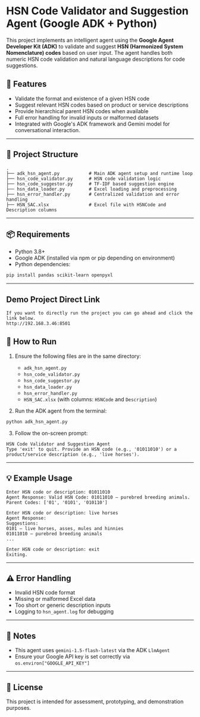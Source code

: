 
# HSN Code Validator and Suggestion Agent (Google ADK + Python)

This project implements an intelligent agent using the **Google Agent Developer Kit (ADK)** to validate and suggest **HSN (Harmonized System Nomenclature) codes** based on user input. The agent handles both numeric HSN code validation and natural language descriptions for code suggestions.

## 🔧 Features

- Validate the format and existence of a given HSN code
- Suggest relevant HSN codes based on product or service descriptions
- Provide hierarchical parent HSN codes when available
- Full error handling for invalid inputs or malformed datasets
- Integrated with Google's ADK framework and Gemini model for conversational interaction.

---

## 📁 Project Structure

```text
.
├── adk_hsn_agent.py           # Main ADK agent setup and runtime loop
├── hsn_code_validator.py      # HSN code validation logic
├── hsn_code_suggestor.py      # TF-IDF based suggestion engine
├── hsn_data_loader.py         # Excel loading and preprocessing
├── hsn_error_handler.py       # Centralized validation and error handling
├── HSN_SAC.xlsx               # Excel file with HSNCode and Description columns
```

---

## 📦 Requirements

- Python 3.8+
- Google ADK (installed via npm or pip depending on environment)
- Python dependencies:

```bash
pip install pandas scikit-learn openpyxl
```

---
## Demo Project Direct Link
```text
If you want to directly run the project you can go ahead and click the link below.
http://192.168.3.46:8501

```
## 🚀 How to Run

1. Ensure the following files are in the same directory:
   - `adk_hsn_agent.py`
   - `hsn_code_validator.py`
   - `hsn_code_suggestor.py`
   - `hsn_data_loader.py`
   - `hsn_error_handler.py`
   - `HSN_SAC.xlsx` (with columns: `HSNCode` and `Description`)

2. Run the ADK agent from the terminal:

```bash
python adk_hsn_agent.py
```

3. Follow the on-screen prompt:

```text
HSN Code Validator and Suggestion Agent
Type 'exit' to quit. Provide an HSN code (e.g., '01011010') or a product/service description (e.g., 'live horses').
```

---

## 💡 Example Usage

```text
Enter HSN code or description: 01011010
Agent Response: Valid HSN Code: 01011010 — purebred breeding animals. Parent Codes: ['01', '0101', '010110']

Enter HSN code or description: live horses
Agent Response:
Suggestions:
0101 — live horses, asses, mules and hinnies
01011010 — purebred breeding animals
...

Enter HSN code or description: exit
Exiting.
```

---

## ⚠️ Error Handling

- Invalid HSN code format
- Missing or malformed Excel data
- Too short or generic description inputs
- Logging to `hsn_agent.log` for debugging

---

## 📌 Notes

- This agent uses `gemini-1.5-flash-latest` via the ADK `LlmAgent`
- Ensure your Google API key is set correctly via `os.environ["GOOGLE_API_KEY"]`

---

## 📜 License

This project is intended for assessment, prototyping, and demonstration purposes.
